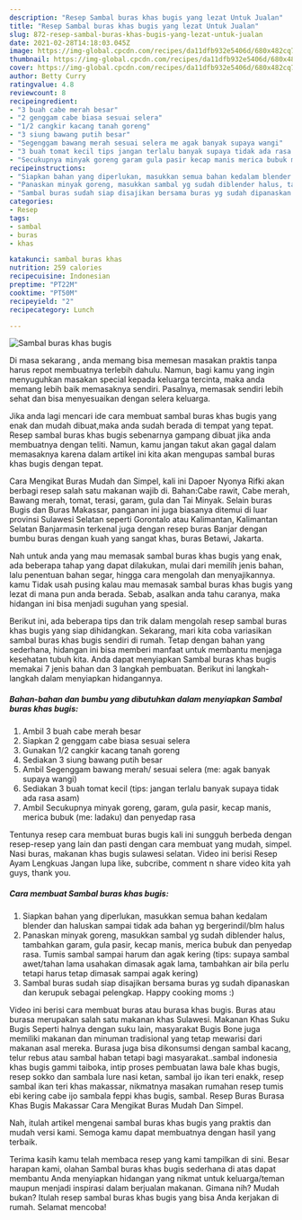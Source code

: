 ```yaml
---
description: "Resep Sambal buras khas bugis yang lezat Untuk Jualan"
title: "Resep Sambal buras khas bugis yang lezat Untuk Jualan"
slug: 872-resep-sambal-buras-khas-bugis-yang-lezat-untuk-jualan
date: 2021-02-28T14:18:03.045Z
image: https://img-global.cpcdn.com/recipes/da11dfb932e5406d/680x482cq70/sambal-buras-khas-bugis-foto-resep-utama.jpg
thumbnail: https://img-global.cpcdn.com/recipes/da11dfb932e5406d/680x482cq70/sambal-buras-khas-bugis-foto-resep-utama.jpg
cover: https://img-global.cpcdn.com/recipes/da11dfb932e5406d/680x482cq70/sambal-buras-khas-bugis-foto-resep-utama.jpg
author: Betty Curry
ratingvalue: 4.8
reviewcount: 8
recipeingredient:
- "3 buah cabe merah besar"
- "2 genggam cabe biasa sesuai selera"
- "1/2 cangkir kacang tanah goreng"
- "3 siung bawang putih besar"
- "Segenggam bawang merah sesuai selera me agak banyak supaya wangi"
- "3 buah tomat kecil tips jangan terlalu banyak supaya tidak ada rasa asam"
- "Secukupnya minyak goreng garam gula pasir kecap manis merica bubuk me ladaku dan penyedap rasa"
recipeinstructions:
- "Siapkan bahan yang diperlukan, masukkan semua bahan kedalam blender dan haluskan sampai tidak ada bahan yg bergerindil/blm halus"
- "Panaskan minyak goreng, masukkan sambal yg sudah diblender halus, tambahkan garam, gula pasir, kecap manis, merica bubuk dan penyedap rasa. Tumis sambal sampai harum dan agak kering (tips: supaya sambal awet/tahan lama usahakan dimasak agak lama, tambahkan air bila perlu tetapi harus tetap dimasak sampai agak kering)"
- "Sambal buras sudah siap disajikan bersama buras yg sudah dipanaskan dan kerupuk sebagai pelengkap. Happy cooking moms :)"
categories:
- Resep
tags:
- sambal
- buras
- khas

katakunci: sambal buras khas 
nutrition: 259 calories
recipecuisine: Indonesian
preptime: "PT22M"
cooktime: "PT50M"
recipeyield: "2"
recipecategory: Lunch

---
```



![Sambal buras khas bugis](https://img-global.cpcdn.com/recipes/da11dfb932e5406d/680x482cq70/sambal-buras-khas-bugis-foto-resep-utama.jpg)

Di masa  sekarang , anda memang bisa memesan masakan praktis tanpa harus repot membuatnya terlebih dahulu. Namun, bagi kamu yang ingin menyuguhkan masakan special kepada keluarga tercinta, maka anda memang lebih baik memasaknya sendiri. Pasalnya, memasak sendiri lebih sehat dan bisa menyesuaikan dengan selera keluarga.

Jika anda lagi mencari ide cara membuat sambal buras khas bugis yang enak dan mudah dibuat,maka anda sudah berada di tempat yang tepat. Resep sambal buras khas bugis  sebenarnya gampang dibuat jika anda membuatnya dengan teliti. Namun, kamu jangan takut akan gagal dalam memasaknya 
karena dalam artikel ini kita akan mengupas sambal buras khas bugis dengan tepat.  

Cara Mengikat Buras Mudah dan Simpel, kali ini Dapoer Nyonya Rifki akan berbagi resep salah satu makanan wajib di. Bahan:Cabe rawit, Cabe merah, Bawang merah, tomat, terasi, garam, gula dan Tai Minyak. Selain buras Bugis dan Buras Makassar, panganan ini juga biasanya ditemui di luar provinsi Sulawesi Selatan seperti Gorontalo atau Kalimantan, Kalimantan Selatan Banjarmasin terkenal juga dengan resep buras Banjar dengan bumbu buras dengan kuah yang sangat khas, buras Betawi, Jakarta.

Nah untuk anda yang mau memasak sambal buras khas bugis yang enak, ada beberapa tahap yang dapat dilakukan, mulai dari memilih jenis bahan, lalu penentuan bahan segar, hingga cara mengolah dan menyajikannya. kamu Tidak usah pusing kalau mau memasak sambal buras khas bugis yang lezat di mana pun anda berada. Sebab, asalkan anda  tahu caranya, maka hidangan ini bisa menjadi suguhan yang spesial.

Berikut ini, ada beberapa tips dan trik dalam mengolah resep sambal buras khas bugis yang siap dihidangkan. Sekarang, mari kita coba variasikan sambal buras khas bugis sendiri di rumah. Tetap dengan bahan yang sederhana, hidangan ini bisa memberi manfaat untuk membantu menjaga kesehatan tubuh kita. Anda dapat menyiapkan Sambal buras khas bugis memakai 7 jenis bahan dan 3 langkah pembuatan. Berikut ini langkah-langkah dalam menyiapkan hidangannya.

<!--inarticleads1-->

##### Bahan-bahan dan bumbu yang dibutuhkan dalam menyiapkan Sambal buras khas bugis:

1. Ambil 3 buah cabe merah besar
1. Siapkan 2 genggam cabe biasa sesuai selera
1. Gunakan 1/2 cangkir kacang tanah goreng
1. Sediakan 3 siung bawang putih besar
1. Ambil Segenggam bawang merah/ sesuai selera (me: agak banyak supaya wangi)
1. Sediakan 3 buah tomat kecil (tips: jangan terlalu banyak supaya tidak ada rasa asam)
1. Ambil Secukupnya minyak goreng, garam, gula pasir, kecap manis, merica bubuk (me: ladaku) dan penyedap rasa


Tentunya resep cara membuat buras bugis kali ini sungguh berbeda dengan resep-resep yang lain dan pasti dengan cara membuat yang mudah, simpel. Nasi buras, makanan khas bugis sulawesi selatan. Video ini berisi Resep Ayam Lengkuas Jangan lupa like, subcribe, comment n share video kita yah guys, thank you. 

<!--inarticleads2-->

##### Cara membuat Sambal buras khas bugis:

1. Siapkan bahan yang diperlukan, masukkan semua bahan kedalam blender dan haluskan sampai tidak ada bahan yg bergerindil/blm halus
1. Panaskan minyak goreng, masukkan sambal yg sudah diblender halus, tambahkan garam, gula pasir, kecap manis, merica bubuk dan penyedap rasa. Tumis sambal sampai harum dan agak kering (tips: supaya sambal awet/tahan lama usahakan dimasak agak lama, tambahkan air bila perlu tetapi harus tetap dimasak sampai agak kering)
1. Sambal buras sudah siap disajikan bersama buras yg sudah dipanaskan dan kerupuk sebagai pelengkap. Happy cooking moms :)


Video ini berisi cara membuat buras atau burasa khas bugis. Buras atau burasa merupakan salah satu makanan khas Sulawesi. Makanan Khas Suku Bugis Seperti halnya dengan suku lain, masyarakat Bugis Bone juga memiliki makanan dan minuman tradisional yang tetap mewarisi dari makanan asal mereka. Burasa juga bisa dikonsumsi dengan sambal kacang, telur rebus atau sambal haban tetapi bagi masyarakat..sambal indonesia khas bugis gammi taiboka, intip proses pembuatan lawa bale khas bugis, resep sokko dan sambala lure nasi ketan, sambal ijo ikan teri enakk, resep sambal ikan teri khas makassar, nikmatnya masakan rumahan resep tumis ebi kering cabe ijo sambala feppi khas bugis, sambal. Resep Buras Burasa Khas Bugis Makassar Cara Mengikat Buras Mudah Dan Simpel. 

Nah, itulah artikel mengenai  sambal buras khas bugis  yang praktis dan mudah versi kami. Semoga kamu dapat membuatnya dengan hasil yang terbaik. 

Terima kasih kamu telah membaca resep yang kami tampilkan di sini. Besar harapan kami, olahan  Sambal buras khas bugis sederhana di atas dapat membantu Anda menyiapkan hidangan yang nikmat untuk keluarga/teman maupun menjadi inspirasi dalam berjualan makanan. Gimana nih? Mudah bukan? Itulah resep sambal buras khas bugis yang bisa Anda kerjakan di rumah. Selamat mencoba!

